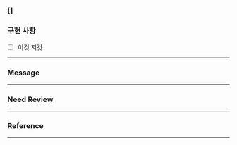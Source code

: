 ### []

### 구현 사항

- [ ] 이것 저것
-----------------
### Message

-----------
### Need Review



------------
### Reference
-------------

